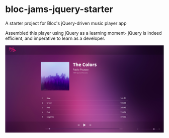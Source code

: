 # bloc-jams-jquery-starter
A starter project for Bloc's jQuery-driven music player app

Assembled this player using jQuery as a learning moment- jQuery is indeed efficient, and imperative to learn as a developer.

![End result](/assets/images/Screen%20Shot%202019-09-17%20at%204.58.11%20PM.png)
